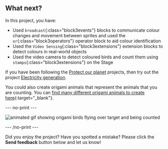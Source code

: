 ## What next?

In this project, you have:

+ Used `broadcast`{:class="block3events"} blocks to communicate colour changes and movement between sprites and used the `or`{:class="block3operators"} operator block to aid colour identification
+ Used the `Video Sensing`{:class="block3extensions"} extension blocks to detect colours in real-world objects
+ Used the video camera to detect coloured birds and count them using `stamps`{:class="block3extensions"} on the Stage

If you have been following the [Protect our planet](https://projects.raspberrypi.org/en/pathways/environment) projects, then try out the project [Electricity generation](https://projects.raspberrypi.org/en/projects/electricity-generation).

You could also create origami animals that represent the animals that you are counting. You can [find many different origami animals to create here](http://rpf.io/origami){:target="_blank"}.

--- no-print ---

![animated gif showing origami birds flying over target and being counted](images/origami-count.gif)

--- /no-print ---

Did you enjoy the project? Have you spotted a mistake? Please click the **Send feedback** button below and let us know!
